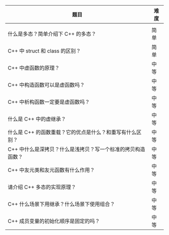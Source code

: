  

| 题目                                                         | 难度 |
| ------------------------------------------------------------ | ---- |
|                                                              |      |
| 什么是多态？简单介绍下 C++ 的多态？                          | 简单 |
| C++ 中 struct 和 class 的区别？                              | 简单 |
| C++ 中虚函数的原理？                                         | 中等 |
| C++ 中构造函数可以是虚函数吗？                               | 中等 |
| C++ 中析构函数一定要是虚函数吗？                             | 中等 |
| 什么是 C++ 中的虚继承？                                      | 中等 |
| 什么是 C++ 的函数重载？它的优点是什么？和重写有什么区别？    | 中等 |
| C++ 中什么是深拷贝？什么是浅拷贝？写一个标准的拷贝构造函数？ | 中等 |
| C++ 中友元类和友元函数有什么作用？                           | 中等 |
| 请介绍 C++ 多态的实现原理？                                  | 中等 |
| C++ 什么场景下用继承？什么场景下使用组合？                   | 中等 |
| C++ 成员变量的初始化顺序是固定的吗？                         | 中等 |
